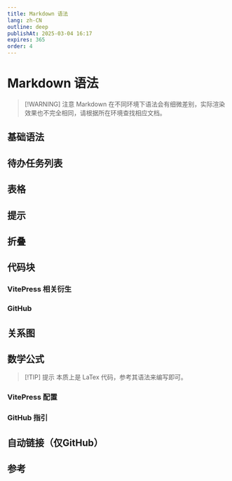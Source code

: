 ```yaml
---
title: Markdown 语法
lang: zh-CN
outline: deep
publishAt: 2025-03-04 16:17
expires: 365
order: 4
---
```


# Markdown 语法

> [!WARNING] 注意
> Markdown 在不同环境下语法会有细微差别，实际渲染效果也不完全相同，请根据所在环境查找相应文档。

## 基础语法

<LinkCard href="https://docs.github.com/zh/get-started/writing-on-github/getting-started-with-writing-and-formatting-on-github/basic-writing-and-formatting-syntax"
          text="基本撰写和格式语法"
          note="使用简单的语法在 GitHub 上为您的散文和代码创建复杂的格式。" />
<LinkCard href="https://quickref.cn/docs/markdown.html"
          text="Markdown 备忘清单" />
<LinkCard href="https://cheatsheets.zip/markdown"
          text="Markdown cheatsheet" />

## 待办任务列表

<LinkCard href="https://docs.github.com/zh/get-started/writing-on-github/working-with-advanced-formatting/about-task-lists"
          text="关于任务列表"
          note="您可以使用任务列表将议题或拉取请求的工作分解为较小的任务，然后跟踪要完成的整套工作。" />

## 表格

<LinkCard href="https://docs.github.com/zh/get-started/writing-on-github/working-with-advanced-formatting/organizing-information-with-tables"
          text="使用表格组织信息"
          note="您可以创建表格来组织评论、议题、拉取请求和 wiki 中的信息。" />

## 提示

<LinkCard href="https://docs.github.com/zh/get-started/writing-on-github/getting-started-with-writing-and-formatting-on-github/basic-writing-and-formatting-syntax#alerts"
          text="警报"
          note="警报是基于块引用语法的 Markdown 扩展，可用于强调关键信息。 在 GitHub 上，它们以独特的颜色和图标显示，以指示内容的显著性。" />
<LinkCard href="https://vitepress.dev/zh/guide/markdown#custom-containers"
          text="自定义容器"
          note="自定义容器可以通过它们的类型、标题和内容来定义。" />

## 折叠

<LinkCard href="https://docs.github.com/zh/get-started/writing-on-github/working-with-advanced-formatting/organizing-information-with-collapsed-sections"
          text="使用折叠部分组织信息"
          note="可创建带 <details> 标记的折叠部分来简化 Markdown。" />
<LinkCard href="https://vitepress.dev/zh/guide/markdown#custom-containers"
          text="自定义容器"
          note="自定义容器可以通过它们的类型、标题和内容来定义。" />

## 代码块

### VitePress 相关衍生

<LinkCard href="https://vitepress.dev/zh/guide/markdown#syntax-highlighting-in-code-blocks"
          text="代码块中的语法高亮"
          note="按照特定的语法对代码块中的文本进行着色。" />
<LinkCard href="https://vitepress.dev/zh/guide/markdown#line-highlighting-in-code-blocks"
          text="在代码块中实现行高亮"
          note="提升某一些行的亮度，以与其它行形成鲜明对比。" />
<LinkCard href="https://vitepress.dev/zh/guide/markdown#focus-in-code-blocks"
          text="代码块中聚焦"
          note="默认情况下模糊其它行，只保留某一些行的正常显示；在鼠标移动上去时显示所有的行。" />
<LinkCard href="https://vitepress.dev/zh/guide/markdown#colored-diffs-in-code-blocks"
          text="代码块中的颜色差异"
          note="使用红色、绿色表示代码中某一些行的增删改动，类似于 git 的展示效果。" />
<LinkCard href="https://vitepress.dev/zh/guide/markdown#line-numbers"
          text="代码块中的行号" />
<LinkCard href="https://shiki.style/languages"
          text="Bundled Languages - Shiki" />

### GitHub

<LinkCard href="https://docs.github.com/zh/get-started/writing-on-github/working-with-advanced-formatting/creating-and-highlighting-code-blocks"
          text="创建和突显代码块"
          note="通过围栏代码块和启用语法突显来分享代码样本。" />

## 关系图

<LinkCard href="https://mermaid.js.org/intro/"
          text="Mermaid" />
<LinkCard href="https://docs.github.com/zh/get-started/writing-on-github/working-with-advanced-formatting/creating-diagrams"
          text="创建 Mermaid 关系图"
          note="Mermaid 是一款受 Markdown 启发的工具，可将文本呈现为关系图。 例如，Mermaid 可以呈现流程图、序列图、饼图等。" />

## 数学公式

> [!TIP] 提示
> 本质上是 LaTex 代码，参考其语法来编写即可。

<LinkCard href="https://quickref.cn/docs/latex.html"
          text=" LaTeX 备忘清单"
          note="本备忘单总结了 LaTeX 常用显示数学符号的参考列表和一些 KaTeX 的应用示例。" />
<LinkCard href="https://cheatsheets.zip/latex"
          text=" LaTeX cheatsheet"
          note="This cheat sheet summarizes a reference list of LaTeX commonly used display math notation and some application examples of KaTeX." />

### VitePress 配置

<LinkCard href="https://vitepress.dev/zh/guide/markdown#math-equations"
          text=" LaTeX cheatsheet" />

### GitHub 指引

<LinkCard href="https://docs.github.com/zh/get-started/writing-on-github/working-with-advanced-formatting/writing-mathematical-expressions"
          text="编写数学表达式"
          note="使用 Markdown 在 GitHub 上显示数学表达式。" />

## 自动链接（仅GitHub）

<LinkCard href="https://docs.github.com/zh/get-started/writing-on-github/working-with-advanced-formatting/autolinked-references-and-urls"
          text="自动链接引用和 URL"
          note="对 URL、议题、拉取请求和提交的引用会自动缩短并转换为链接。" />

## 参考

<LinkCard href="https://github.github.com/gfm/"
          text="GitHub Flavored Markdown Spec" />
